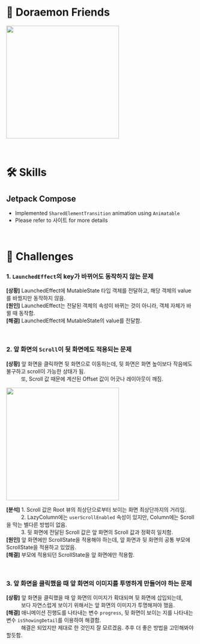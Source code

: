 # 🌟 Doraemon Friends
<img src="https://github.com/haechan29/DoraemonFriends/assets/63138511/5f564b3d-057e-4ba5-bd17-713198672e83" style="width:300px"></img>

</br>

# 🛠️ Skills
## Jetpack Compose
- Implemented ``SharedElementTransition`` animation using ``Animatable``
- Please refer to 사이트 for more details

</br>

# 🥄 Challenges
### 1. ``LaunchedEffect``의 key가 바뀌어도 동작하지 않는 문제
__[상황]__ LaunchedEffect에 MutableState<Boolean> 타입 객체를 전달하고, 해당 객체의 value를 바꿨지만 동작하지 않음.</br>
__[원인]__ LaunchedEffect는 전달된 객체의 속성이 바뀌는 것이 아니라, 객체 자체가 바뀔 때 동작함.</br>
__[해결]__ LaunchedEffect에 MutableState의 value를 전달함.</br>

</br>

### 2. 앞 화면의 ``Scroll``이 뒷 화면에도 적용되는 문제
__[상황]__ 앞 화면을 클릭하면 뒷 화면으로 이동하는데, 뒷 화면은 화면 높이보다 작음에도 불구하고 scroll이 가능한 상태가 됨.</br>
&nbsp;&nbsp;&nbsp;&nbsp;&nbsp;&nbsp;&nbsp;&nbsp;&nbsp;&nbsp;또, Scroll 값 때문에 계산된 Offset 값이 어긋나 레이아웃이 깨짐.</br>

<img src="https://github.com/haechan29/DoraemonFriends/assets/63138511/a97f6fec-d5d5-4348-a383-52594d466ecf" style="width:300px"></img>

__[분석]__ 1. Scroll 값은 Root 뷰의 최상단으로부터 보이는 화면 최상단까지의 거리임.</br>
&nbsp;&nbsp;&nbsp;&nbsp;&nbsp;&nbsp;&nbsp;&nbsp;&nbsp;&nbsp;2. LazyColumn에는 ``userScrollEnabled`` 속성이 있지만, Column에는 Scroll을 막는 별다른 방법이 없음.</br>
&nbsp;&nbsp;&nbsp;&nbsp;&nbsp;&nbsp;&nbsp;&nbsp;&nbsp;&nbsp;3. 뒷 화면에 전달된 Scroll 값은 앞 화면의 Scroll 값과 정확히 일치함.</br>
__[원인]__ 앞 화면에만 ScrollState을 적용해야 하는데, 앞 화면과 뒷 화면의 공통 부모에 ScrollState을 적용하고 있었음.</br>
__[해결]__ 부모에 적용되던 ScrollState을 앞 화면에만 적용함.</br>

</br>

### 3. 앞 화면을 클릭했을 때 앞 화면의 이미지를 투명하게 만들어야 하는 문제
__[상황]__ 앞 화면을 클릭했을 때 앞 화면의 이미지가 확대되며 뒷 화면에 삽입되는데,</br>
&nbsp;&nbsp;&nbsp;&nbsp;&nbsp;&nbsp;&nbsp;&nbsp;&nbsp;&nbsp;보다 자연스럽게 보이기 위해서는 앞 화면의 이미지가 투명해져야 했음.</br>
__[해결]__ 애니메이션 진행도를 나타내는 변수 ``progress``, 뒷 화면이 보이는 지를 나타내는 변수 ``isShowingDetail``를 이용하여 해결함. </br>
&nbsp;&nbsp;&nbsp;&nbsp;&nbsp;&nbsp;&nbsp;&nbsp;&nbsp;&nbsp;해결은 되었지만 제대로 한 것인지 잘 모르겠음. 추후 더 좋은 방법을 고민해봐야 할듯함.</br>





